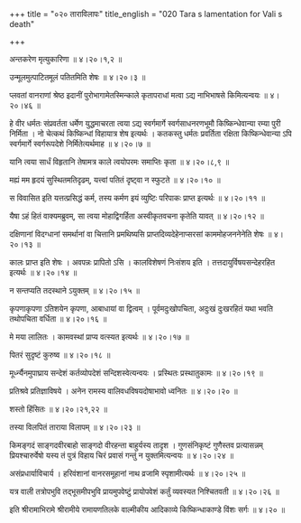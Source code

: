 +++
title = "०२० ताराविलापः"
title_english = "020 Tara s lamentation for Vali s death"

+++


अन्तकरेण मृत्युकारिणा  ॥  ४।२०।१,२  ॥   

  

उन्मूलमुत्पाटितमूलं पतितमिति शेषः  ॥  ४।२०।३  ॥   

  

प्लवतां वानराणां श्रेष्ठ इदानीं पुरोभागामेतस्मिन्काले कृतापराधां मत्वा
ऽद्य नाभिभाषसे किमित्यन्वयः  ॥  ४।२०।४६  ॥   

  

हे वीर धर्मतः संप्रवर्तता धर्मेण युद्धमाचरता त्वया ऽद्य स्वर्गमार्गे
स्वर्गसाधनरणभूमौ किष्किन्धेवान्या रम्या पुरी निर्मिता । नो चेत्कथं
किष्किन्धां विहायात्र शेष इत्यर्थः । कतकस्तु धर्मतः प्रवर्तिता रक्षिता
किष्किन्धेवान्या ऽपि स्वर्गमार्गे स्वर्गरूपदेशे निर्मितेत्यर्थमाह  ॥ 
४।२०।७  ॥   

  

यानि त्वया सार्धं विहृतानि तेषामत्र काले त्वयोपरमः समाप्तिः कृता  ॥ 
४।२०।८,९  ॥   

  

मह्यं मम हृदयं सुस्थितमतिदृढम्, यत्त्वां पतितं दृष्ट्वा न स्फुटते  ॥ 
४।२०।१० ॥   

  

स विवासित इति यत्तत्प्रसिद्धं कर्म, तस्य कर्मण इयं व्युष्टिः परिपाकः
प्राप्त इत्यर्थः  ॥  ४।२०।११  ॥   

  

यैषा ऽहं हितं वाक्यमब्रुवम्, सा त्वया मोहाद्विगर्हिता अस्वीकृतवचना
कृतेति यावत्  ॥  ४।२०।१२  ॥   

  

दक्षिणानां विदग्धानां समर्थानां वा चित्तानि प्रमथिष्यसि
प्राप्तदिव्यदेहेनाप्सरसां काममोहजननेनेति शेषः  ॥  ४।२०।१३  ॥   

  

कालः प्राप्त इति शेषः । अवपन्नः प्रापितो ऽसि । कालविशेषणं निःसंशय इति ।
तत्तदायुर्विषयसन्देहरहित इत्यर्थः  ॥  ४।२०।१४  ॥   

  

न सन्तप्यति तदस्थाने ऽयुक्तम्  ॥  ४।२०।१५  ॥   

  

कृपणाकृपणा ऽतिशयेन कृपणा, आबाधायां वा द्वित्वम् । पूर्वमदुःखोपचिता,
अदुःखं दुःखरहितं यथा भवति तथोपचिता वर्धिता  ॥  ४।२०।१६  ॥   

  

मे मया लालितः । कामवस्थां प्राप्य वत्स्यत इत्यर्थः  ॥  ४।२०।१७  ॥   

  

पितरं सुदृष्टं कुरुष्व  ॥  ४।२०।१८  ॥   

  

मूर्ध्न्यैनमुपाघ्राय सन्देशं कर्तव्योपदेशं सन्दिशस्वेत्यन्वयः ।
प्रस्थितः प्रस्थातुकामः  ॥  ४।२०।१९  ॥   

  

प्रतिश्रवे प्रतिज्ञाविषये । अनेन रामस्य वालिवधविषयदोषाभावो ध्वनितः  ॥ 
४।२०।२०  ॥   

  

शस्तो हिंसितः  ॥  ४।२०।२१,२२  ॥   

  

तस्या विलपितं ताराया विलापम्  ॥  ४।२०।२३  ॥   

  

किमङ्गदं साङ्गदवीरबाहो साङ्गदो वीरहन्ता बाहुर्यस्य तादृश । गुणसंनिकृष्टं
गुणैस्तव प्रत्यासन्नम् प्रियश्चारुर्वेषो यस्य तं पुत्रं विहाय चिरं
प्रवासं गन्तुं न युक्तमित्यन्वयः  ॥  ४।२०।२४  ॥   

  

असंप्रधार्याविचार्य । हरिवंशानां वानरसमूहानां नाथ व्रजामि
स्पृशामीत्यर्थः  ॥  ४।२०।२५  ॥   

  

यत्र वाली तत्रोपभुवि तद्भूसमीपभुवि प्रायमुपवेष्टुं प्रायोपवेशं कर्तुं
व्यवस्यत निश्चितवती  ॥  ४।२०।२६  ॥   

  

इति श्रीरामाभिरामे श्रीरामीये रामायणतिलके वाल्मीकीय आदिकाव्ये
किष्किन्धाकाण्डे विंशः सर्गः  ॥  ४।२०  ॥   

  


